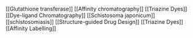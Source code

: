 [[Glutathione transferase]]
[[Affinity chromatography]]
[[Triazine Dyes]]
[[Dye-ligand Chromatography]]
[[Schistosoma japonicum]]
[[schistosomiasis]]
[[Structure-guided Drug Design]]
[[Triazine Dyes]]
[[Affinity Labelling]]
